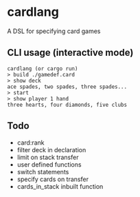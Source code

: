 # cardlang

A DSL for specifying card games

## CLI usage (interactive mode)
```
cardlang (or cargo run)
> build ./gamedef.card
> show deck
ace spades, two spades, three spades...
> start
> show player 1 hand
three hearts, four diamonds, five clubs
```

## Todo
- card:rank
- filter deck in declaration
- limit on stack transfer
- user defined functions
- switch statements
- specify cards on transfer
- cards_in_stack inbuilt function